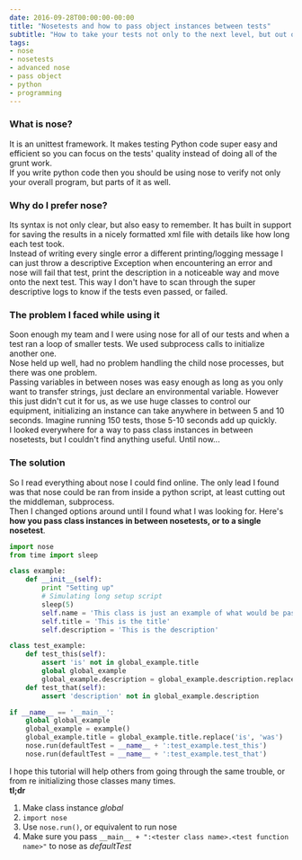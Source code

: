 ```yaml
---
date: 2016-09-28T00:00:00-00:00
title: "Nosetests and how to pass object instances between tests"
subtitle: "How to take your tests not only to the next level, but out of this world"
tags:
- nose
- nosetests
- advanced nose
- pass object
- python
- programming
---
```

### What is nose?
It is an unittest framework. It makes testing Python code super easy and efficient so you can focus on the tests' quality instead of doing all of the grunt work.  
If you write python code then you should be using nose to verify not only your overall program, but parts of it as well.  

### Why do I prefer nose?
Its syntax is not only clear, but also easy to remember. It has built in support for saving the results in a nicely formatted xml file with details like how long each test took.  
Instead of writing every single error a different printing/logging message I can just throw a descriptive Exception when encountering an error and nose will fail that test, print the description in a noticeable way and move onto the next test. This way I don't have to scan through the super descriptive logs to know if the tests even passed, or failed.  

### The problem I faced while using it
Soon enough my team and I were using nose for all of our tests and when a test ran a loop of smaller tests. We used subprocess calls to initialize another one.  
Nose held up well, had no problem handling the child nose processes, but there was one problem.  
Passing variables in between noses was easy enough as long as you only want to transfer strings, just declare an environmental variable. However this just didn't cut it for us, as we use huge classes to control our equipment, initializing an instance can take anywhere in between 5 and 10 seconds. Imagine running 150 tests, those 5-10 seconds add up quickly.  
I looked everywhere for a way to pass class instances in between nosetests, but I couldn't find anything useful. Until now...  

### The solution
So I read everything about nose I could find online. The only lead I found was that nose could be ran from inside a python script, at least cutting out the middleman, subprocess.  
Then I changed options around until I found what I was looking for. Here's **how you pass class instances in between nosetests, or to a single nosetest**.  

```Python
import nose
from time import sleep

class example:
	def __init__(self):
		print "Setting up"
		# Simulating long setup script
		sleep(5)
		self.name = 'This class is just an example of what would be passed to a nosetest'
		self.title = 'This is the title'
		self.description = 'This is the description'

class test_example:
	def test_this(self):
		assert 'is' not in global_example.title
		global global_example
		global_example.description = global_example.description.replace('description', 'desc.')
	def test_that(self):
		assert 'description' not in global_example.description

if __name__ == '__main__':
	global global_example
	global_example = example()
	global_example.title = global_example.title.replace('is', 'was')
	nose.run(defaultTest = __name__ + ':test_example.test_this')
	nose.run(defaultTest = __name__ + ':test_example.test_that')
```

I hope this tutorial will help others from going through the same trouble, or from re initializing those classes many times.  
**tl;dr**
1. Make class instance *global*  
2. ```import nose```  
3. Use ```nose.run()```, or equivalent to run nose  
4. Make sure you pass ```__main__ + ":<tester class name>.<test function name>"``` to nose as *defaultTest*  
